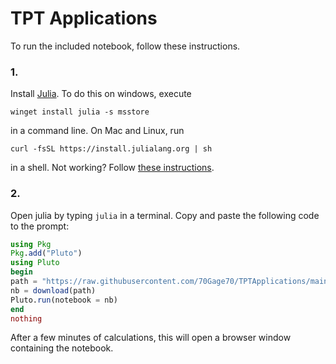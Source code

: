 # TPT Applications

To run the included notebook, follow these instructions.

### 1. 

Install [Julia](https://julialang.org/). To do this on windows, execute

```
winget install julia -s msstore
```

in a command line. On Mac and Linux, run

```
curl -fsSL https://install.julialang.org | sh
```

in a shell. Not working? Follow [these instructions](https://github.com/JuliaLang/juliaup).

### 2. 

Open julia by typing `julia` in a terminal. Copy and paste the following code to the prompt:

```julia
using Pkg
Pkg.add("Pluto")
using Pluto
begin
path = "https://raw.githubusercontent.com/70Gage70/TPTApplications/main/notebook.jl"
nb = download(path)
Pluto.run(notebook = nb)
end
nothing
```

After a few minutes of calculations, this will open a browser window containing the notebook.

